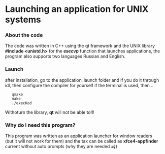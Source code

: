 # Launching an application for UNIX systems

### About the code

The code was written in C++ using the qt framework and
the UNIX library **#include <unistd.h>**
for the ***execvp*** function that launches applications,
the program also supports two languages Russian and English.

### Launch

after installation, go to the application\_launch folder and if you do it through idl, 
then configure the compiler for yourself if the terminal is used, then ..

``` 
   qmake
   make
   ./execKod
```
Withoturn the library, **qt** will not be able to!!!

### Why do I need this program?

This program was written as an application launcher for window readers (but it will not work for them) and
 the tax can be called as **xfce4-appfinder** current without auto prompts (why they are needed ***=)***)
